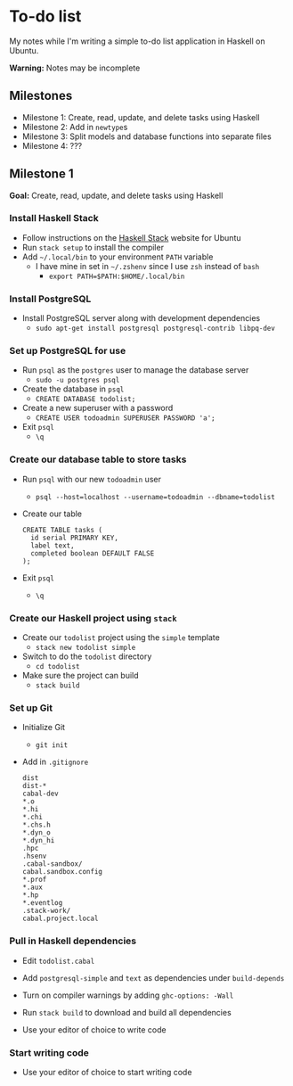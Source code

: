 # To-do list

My notes while I'm writing a simple to-do list application in Haskell on Ubuntu.

**Warning:** Notes may be incomplete

## Milestones

* Milestone 1: Create, read, update, and delete tasks using Haskell
* Milestone 2: Add in `newtype`s
* Milestone 3: Split models and database functions into separate files
* Milestone 4: ???

## Milestone 1 

**Goal:** Create, read, update, and delete tasks using Haskell


### Install Haskell Stack

* Follow instructions on the [Haskell Stack](http://docs.haskellstack.org/en/stable/README/#how-to-install) website for Ubuntu 
* Run `stack setup` to install the compiler
* Add `~/.local/bin` to your environment `PATH` variable
  * I have mine in set in `~/.zshenv` since I use `zsh` instead of `bash`
    * `export PATH=$PATH:$HOME/.local/bin`


### Install PostgreSQL

* Install PostgreSQL server along with development dependencies
  * `sudo apt-get install postgresql postgresql-contrib libpq-dev`


### Set up PostgreSQL for use
* Run `psql` as the `postgres` user to manage the database server
  * `sudo -u postgres psql`
* Create the database in `psql`
  * `CREATE DATABASE todolist;`
* Create a new superuser with a password
  * `CREATE USER todoadmin SUPERUSER PASSWORD 'a';`
* Exit `psql`
  * `\q`


### Create our database table to store tasks
* Run `psql` with our new `todoadmin` user
  * `psql --host=localhost --username=todoadmin --dbname=todolist`
* Create our table
 
  ```
  CREATE TABLE tasks (
    id serial PRIMARY KEY,
    label text,
    completed boolean DEFAULT FALSE
  );
  ```
* Exit `psql`
  * `\q`
  
### Create our Haskell project using `stack`

* Create our `todolist` project using the `simple` template
  * `stack new todolist simple`
* Switch to do the `todolist` directory
  * `cd todolist`
* Make sure the project can build
  * `stack build`

### Set up Git
* Initialize Git
  * `git init`
* Add in `.gitignore`

  ```
  dist
  dist-*
  cabal-dev
  *.o
  *.hi
  *.chi
  *.chs.h
  *.dyn_o
  *.dyn_hi
  .hpc
  .hsenv
  .cabal-sandbox/
  cabal.sandbox.config
  *.prof
  *.aux
  *.hp
  *.eventlog
  .stack-work/
  cabal.project.local
  ```


### Pull in Haskell dependencies

* Edit `todolist.cabal`
* Add `postgresql-simple` and `text` as dependencies under `build-depends`
* Turn on compiler warnings by adding `ghc-options: -Wall`
* Run `stack build` to download and build all dependencies

* Use your editor of choice to write code


### Start writing code

* Use your editor of choice to start writing code
